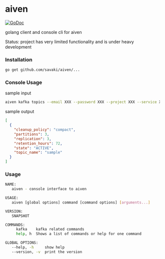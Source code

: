 # aiven

[![GoDoc](https://godoc.org/github.com/savaki/aiven?status.svg)](https://godoc.org/github.com/savaki/aiven)

golang client and console cli for aiven

Status: project has very limited functionality and is under heavy development

### Installation

```bash
go get github.com/savaki/aiven/...
```

### Console Usage

sample input

```bash
aiven kafka topics --email XXX --password XXX --project XXX --service XXX
```

sample output

```json
[
  {
    "cleanup_policy": "compact",
    "partitions": 3,
    "replication": 3,
    "retention_hours": 72,
    "state": "ACTIVE",
    "topic_name": "sample"
  }
]
```

### Usage 

```bash
NAME:
   aiven - console interface to aiven

USAGE:
   aiven [global options] command [command options] [arguments...]

VERSION:
   SNAPSHOT

COMMANDS:
     kafka    kafka related commands
     help, h  Shows a list of commands or help for one command

GLOBAL OPTIONS:
   --help, -h     show help
   --version, -v  print the version
```